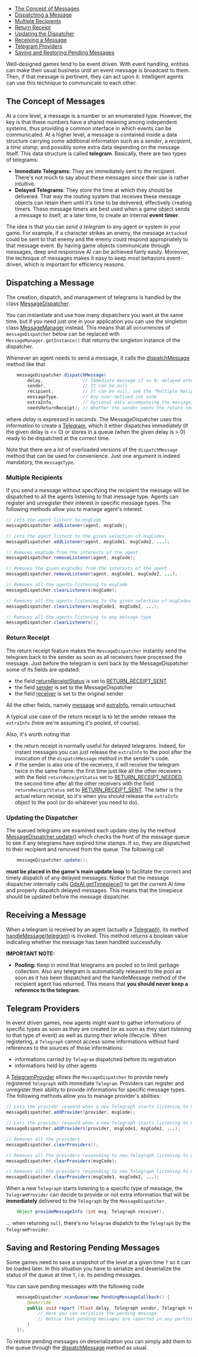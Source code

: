 - [The Concept of Messages](#the-concept-of-messages)
- [Dispatching a Message](#dispatching-a-message)
- [Multiple Recipients](#multiple-recipients)
- [Return Receipt](#return-receipt)
- [Updating the Dispatcher](#updating-the-dispatcher)
- [Receiving a Message](#receiving-a-message)
- [Telegram Providers](#telegram-providers)
- [Saving and Restoring Pending Messages](#saving-and-restoring-pending-messages)


Well-designed games tend to be event driven.  With event handling, entities can make their usual business until an event message is broadcast to them. Then, if that message is pertinent, they can act upon it.
Intelligent agents can use this technique to communicate to each other.

## The Concept of Messages ##

At a core level, a message is a number or an enumerated type. However, the key is that these numbers have a shared meaning among independent systems, thus providing a common interface in which events can be communicated.
At a higher level, a message is contained inside a data structure carrying some additional information such as a _sender_, a _recipient_, a _time stamp_, and possibly some extra data depending on the message itself. This data structure is called **telegram**.
Basically, there are two types of telegrams: 
- **Immediate Telegrams**: They are immediately sent to the recipient. There's not much to say about these messages since their use is rather intuitive.
- **Delayed Telegrams**: They store the time at which they should be delivered. That way the routing system that receives these message objects can retain them until it's time to be delivered, effectively creating timers. These message timers are best used when a game object sends a message to itself, at a later time, to create an internal **event timer**.

The idea is that you can _send a telegram_ to any agent or system in your game.
For example, if a character strikes an enemy, the message `Attacked` could be sent to that enemy and the enemy could respond appropriately to that message event. By having game objects communicate through messages, deep and responsive AI can be achieved fairly easily. Moreover, the technique of messages makes it easy to keep most behaviors event-driven, which is important for efficiency reasons.


## Dispatching a Message ##

The creation, dispatch, and management of telegrams is handled by the class [MessageDispatcher](http://libgdx.badlogicgames.com/gdx-ai/docs/com/badlogic/gdx/ai/msg/MessageDispatcher.html).

You can instantiate and use how many dispatchers you want at the same time, but if you need just one in your application you can use the singleton class [MessageManager](http://libgdx.badlogicgames.com/gdx-ai/docs/com/badlogic/gdx/ai/msg/MessageManager.html) instead. This means that all occurrences of `messageDispatcher` below can be replaced with `MessageManager.getInstance()` that returns the singleton instance of the dispatcher.

Whenever an agent needs to send a message, it calls the [dispatchMessage](http://libgdx.badlogicgames.com/gdx-ai/docs/com/badlogic/gdx/ai/msg/MessageDispatcher.html#dispatchMessage-float-com.badlogic.gdx.ai.msg.Telegraph-com.badlogic.gdx.ai.msg.Telegraph-int-java.lang.Object-int) method like that
````java
	messageDispatcher.dispatchMessage(
		delay,               // Immediate message if <= 0; delayed otherwise
		sender,              // It can be null
		recipient,           // It can be null, see the "Multiple Recipients" section below
		messageType,         // Any user-defined int code
		extraInfo,           // Optional data accompanying the message; it can be null
		needsReturnReceipt); // Whether the sender needs the return receipt or not
````
where _delay_ is expressed in seconds. The MessageDispatcher uses this information to create a [Telegram](http://libgdx.badlogicgames.com/gdx-ai/docs/com/badlogic/gdx/ai/msg/Telegram.html), which it either dispatches immediately (if the given delay is <= 0) or stores in a queue (when the given delay is > 0) ready to be dispatched at the correct time.

Note that there are a lot of overloaded versions of the `dispatchMessage` method that can be used for convenience. Just one argument is indeed mandatory, the `messageType`. 

### Multiple Recipients ###
If you send a message without specifying the recipient the message will be dispatched to all the agents listening to that message type. Agents can register and unregister their interest in specific message types.
The following methods allow you to manage agent's interest.
````java
// Lets the agent listent to msgCode
messageDispatcher.addListener(agent, msgCode);

// Lets the agent listent to the given selection of msgCodes
messageDispatcher.addListener(agent, msgCode1, msgCode2, ...);

// Removes msgCode from the interests of the agent
messageDispatcher.removeListener(agent, msgCode);

// Removes the given msgCodes from the interests of the agent
messageDispatcher.removeListener(agent, msgCode1, msgCode2, ...);

// Removes all the agents listening to msgCode
messageDispatcher.clearListeners(msgCode);

// Removes all the agents listening to the given selection of msgCodes
messageDispatcher.clearListeners(msgCode1, msgCode2, ...);

// Removes all the agents listening to any message type
messageDispatcher.clearListeners();
````

### Return Receipt ###
The return receipt feature makes the `MessageDispatcher` instantly send the telegram back to the sender as soon as all receivers have processed the message. Just before the telegram is sent back by the MessageDispatcher some of its fields are updated:
- the field [returnReceiptStatus](https://libgdx.badlogicgames.com/gdx-ai/docs/com/badlogic/gdx/ai/msg/Telegram.html#returnReceiptStatus) is set to [RETURN_RECEIPT_SENT](https://libgdx.badlogicgames.com/gdx-ai/docs/com/badlogic/gdx/ai/msg/Telegram.html#RETURN_RECEIPT_SENT)
- the field [sender](https://libgdx.badlogicgames.com/gdx-ai/docs/com/badlogic/gdx/ai/msg/Telegram.html#sender) is set to the MessageDispatcher
- the field [receiver](https://libgdx.badlogicgames.com/gdx-ai/docs/com/badlogic/gdx/ai/msg/Telegram.html#receiver) is set to the original sender

All the other fields, namely [message](https://libgdx.badlogicgames.com/gdx-ai/docs/com/badlogic/gdx/ai/msg/Telegram.html#message) and [extraInfo](https://libgdx.badlogicgames.com/gdx-ai/docs/com/badlogic/gdx/ai/msg/Telegram.html#extraInfo), remain untouched. 

A typical use case of the return receipt is to let the sender release the `extraInfo` (here we're assuming it's pooled, of course).

Also, it's worth noting that
- the return receipt is normally useful for delayed telegrams. Indeed, for instant messages you can just release the `extraInfo` to the pool after the invocation of the `dispatchMessage` method in the sender's code.
- if the sender is also one of the receivers, it will receive the telegram twice in the same frame: the first time just like all the other receivers with the field `returnReceiptStatus` set to [RETURN_RECEIPT_NEEDED](https://libgdx.badlogicgames.com/gdx-ai/docs/com/badlogic/gdx/ai/msg/Telegram.html#RETURN_RECEIPT_NEEDED), the second time after all the other receivers with the field `returnReceiptStatus` set to [RETURN_RECEIPT_SENT](https://libgdx.badlogicgames.com/gdx-ai/docs/com/badlogic/gdx/ai/msg/Telegram.html#RETURN_RECEIPT_SENT). The latter is the actual return receipt, so it's when you should release the `extraInfo` object to the pool (or do whatever you need to do). 


### Updating the Dispatcher ###
The queued telegrams are examined each update step by the method [MessageDispatcher.update()](http://libgdx.badlogicgames.com/gdx-ai/docs/com/badlogic/gdx/ai/msg/MessageDispatcher.html#update--) which checks the front of the message queue to see if any telegrams have expired time stamps. If so, they are dispatched to their recipient and removed from the queue.
The following call
````java
	messageDispatcher.update();
````
**must be placed in the game's main update loop** to facilitate the correct and timely dispatch of any delayed messages.
Notice that the message dispatcher internally calls [GdxAI.getTimepiece()](https://libgdx.badlogicgames.com/gdx-ai/docs/com/badlogic/gdx/ai/GdxAI.html#getTimepiece--) to get the current AI time and properly dispatch delayed messages. This means that the timepiece should be updated before the message dispatcher.

## Receiving a Message ##

When a telegram is received by an agent (actually a [Telegraph](http://libgdx.badlogicgames.com/gdx-ai/docs/com/badlogic/gdx/ai/msg/Telegraph.html)), its method [handleMessage(telegram)](http://libgdx.badlogicgames.com/gdx-ai/docs/com/badlogic/gdx/ai/msg/Telegraph.html#handleMessage-com.badlogic.gdx.ai.msg.Telegram-) is invoked.
This method returns a boolean value indicating whether the message has been handled successfully.

**IMPORTANT NOTE:**
- **Pooling:**
Keep in mind that telegrams are pooled so to limit garbage collection. Also any telegram is automatically released to the pool as soon as it has been dispatched and the handleMessage method of the recipient agent has returned. This means that **you should never keep a reference to the telegram**.

## Telegram Providers ##

In event driven games, new agents might want to gather informations of specific types as soon as they are created (or as soon as they start listening to that type of event) as well as during their whole lifecycle. When registering, a `Telegraph` cannot access some informations without hard references to the sources of those informations:
- informations carried by `Telegram` dispatched before its registration
- informations held by other agents 

A [TelegramProvider](http://libgdx.badlogicgames.com/gdx-ai/docs/com/badlogic/gdx/ai/msg/TelegramProvider.html) allows the `MessageDispatcher` to provide newly registered `Telegraph` with immediate `Telegram`. 
Providers can register and unregister their ability to provide informations for specific message types. The following methods allow you to manage provider's abilities:
````java
// Lets the provider respond when a new Telegraph starts listening to msgCode
messageDispatcher.addProvider(provider, msgCode);

// Lets the provider respond when a new Telegraph starts listening to msgCode1, msgCode2, ...
messageDispatcher.addProviders(provider, msgCode1, msgCode2, ...);

// Removes all the providers
messageDispatcher.clearProviders();

// Removes all the providers responding to new Telegraph listening to msgCode
messageDispatcher.clearProviders(msgCode);

// Removes all the providers responding to new Telegraph listening to msgCode1, msgCode2, ...
messageDispatcher.clearProviders(msgCode1, msgCode2, ...);
````

When a new `Telegraph` starts listening to a specific type of message, the `TelegramProvider` can decide to provide or not extra information that will be **immediately** delivered to the `Telegraph` by the `MessageDispatcher`.
````java
	Object provideMessageInfo (int msg, Telegraph receiver);
````
... when returning `null`, there's no `Telegram` dispatch to the `Telegraph` by the `TelegramProvider`.


## Saving and Restoring Pending Messages ##
Some games need to save a snapshot of the level at a given time `T` so it can be loaded later. In this situation you have to serialize and deserialize the status of the queue at time `T`, i.e. its pending messages. 

You can save pending messages with the following code
````java
	messageDispatcher.scanQueue(new PendingMessageCallback() {
		@Override
		public void report (float delay, Telegraph sender, Telegraph receiver, int message, Object extraInfo) {
			// Here you can serialize the pending message.
			// Notice that pending messages are reported in any particular order.
		}
	});
````
To restore pending messages on deserialization you can simply add them to the queue through the [dispatchMessage](http://libgdx.badlogicgames.com/gdx-ai/docs/com/badlogic/gdx/ai/msg/MessageDispatcher.html#dispatchMessage-float-com.badlogic.gdx.ai.msg.Telegraph-com.badlogic.gdx.ai.msg.Telegraph-int-java.lang.Object-) method as usual. 